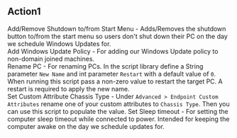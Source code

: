 ## Action1
Add/Remove Shutdown to/from Start Menu - Adds/Removes the shutdown button to/from the start menu so users don't shut down their PC on the day we schedule Windows Updates for.  
Add Windows Update Policy - For adding our Windows Update policy to non-domain joined machines.  
Rename PC - For renaming PCs. In the script library define a String parameter `New Name` and int parameter `Restart` with a default value of `0`. When running this script pass a non-zero value to restart the target PC. A restart is required to apply the new name.  
Set Custom Attribute Chassis Type - Under `Advanced > Endpoint Custom Attributes` rename one of your custom attributes to `Chassis Type`. Then you can use this script to populate the value.
Set Sleep timeout - For setting the computer sleep timeout while connected to power. Intended for keeping the computer awake on the day we schedule updates for.  
